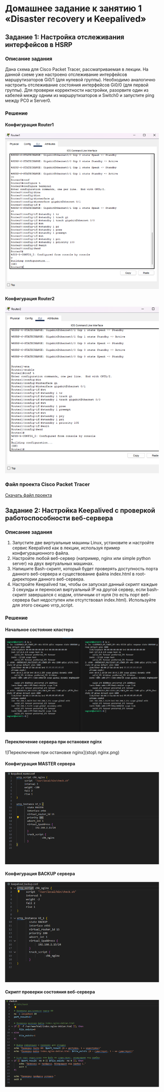 # Домашнее задание к занятию 1 «Disaster recovery и Keepalived»

## Задание 1: Настройка отслеживания интерфейсов в HSRP

### Описание задания
Дана схема для Cisco Packet Tracer, рассматриваемая в лекции.
На данной схеме уже настроено отслеживание интерфейсов маршрутизаторов Gi0/1 (для нулевой группы).
Необходимо аналогично настроить отслеживание состояния интерфейсов Gi0/0 (для первой группы).
Для проверки корректности настройки, разорвите один из кабелей между одним из маршрутизаторов и Switch0 и запустите ping между PC0 и Server0.

### Решение

#### Конфигурация Router1
![Конфигурация Router1](Router1.png)

#### Конфигурация Router2
![Конфигурация Router2](Router2.png)

### Файл проекта Cisco Packet Tracer
[Скачать файл проекта](hsrp_advanced+.pkt)


## Задание 2: Настройка Keepalived с проверкой работоспособности веб-сервера

### Описание задания
1. Запустите две виртуальные машины Linux, установите и настройте сервис Keepalived как в лекции, используя пример конфигурационного файла.
2. Настройте любой веб-сервер (например, nginx или simple python server) на двух виртуальных машинах.
3. Напишите Bash-скрипт, который будет проверять доступность порта данного веб-сервера и существование файла index.html в root-директории данного веб-сервера.
4. Настройте Keepalived так, чтобы он запускал данный скрипт каждые 3 секунды и переносил виртуальный IP на другой сервер, если bash-скрипт завершался с кодом, отличным от нуля (то есть порт веб-сервера был недоступен или отсутствовал index.html). Используйте для этого секцию vrrp_script.

### Решение

#### Начальное состояние кластера
![Начальное состояние](start.png)

#### Переключение сервера при остановке nginx
![Переключение при остановке nginx](stop\ nginx.png)

#### Конфигурация MASTER сервера
![Конфигурация MASTER](master.png)

#### Конфигурация BACKUP сервера
![Конфигурация BACKUP](backup.png)

#### Скрипт проверки состояния веб-сервера
![Скрипт проверки](script.png)

